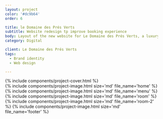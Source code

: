```yaml
---
layout: project
color: '#dc9b64'
order: 6

title: le Domaine des Prés Verts
subtitle: Website redesign tp improve booking experience
body: Layout of the new website for Le Domaine des Prés Verts, a luxury guest house in Burgundy, France. Project carried out while working at Watapix.
category: Digital

client: Le Domaine des Prés Verts
tags:
  - Brand identity
  - Web design

---
```


<div class="section section--fullWidth">
  <div class="section__container">
    {% include components/project-cover.html %}
  </div>
</div>

<div class="section">
  <div class="section__container">
    {% include components/project-image.html
      size='md'
      file_name='home'
    %}
    {% include components/project-image.html
      size='md'
      file_name='menu'
    %}
    {% include components/project-image.html
      size='md'
      file_name='room'
    %}
    {% include components/project-image.html
      size='md'
      file_name='room-2'
    %}
    {% include components/project-image.html
      size='md'
      file_name='footer'
    %}
  </div>
</div>

